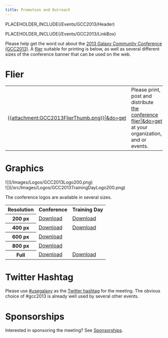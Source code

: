 ```yaml
---
title: Promotion and Outreach
---
```

PLACEHOLDER_INCLUDE(/Events/GCC2013/Header)

PLACEHOLDER_INCLUDE(/Events/GCC2013/LinkBox)



Please help get the word out about the [2013 Galaxy Community Conference (GCC2013)](/src/events/GCC2013/index.md).  A [flier](#flier) suitable for printing is below, as well as several different sizes of the conference banner that can be used on the web.

# Flier

<table>
  <tr>
    <td style=" border: none;"> <a href='PLACEHOLDER_ATTACHMENT_URLGCC2013Flier.pdf'>{{attachment:GCC2013FlierThumb.png}}|&do=get</a> </td>
    <td style=" border: none;"> Please print, post and distribute <a href='PLACEHOLDER_ATTACHMENT_URLGCC2013Flier.pdf'>the conference flier|&do=get</a><br />at your organization, and or events.  </td>
  </tr>
</table>


# Graphics

<div class='right'>![](/Images/Logos/GCC2013Logo200.png)<br />![](/src/Images/Logos/GCC2013TrainingDayLogo200.png)</div>

The conference logos are available in several sizes.

<table>
  <tr class="th" >
    <th> Resolution </th>
    <th> Conference </th>
    <th> Training Day </th>
  </tr>
  <tr>
    <th style=" text-align: center;"> 200 px </th>
    <td> <a href='PLACEHOLDER_ATTACHMENT_URLImages/Logos/GCC2013Logo200.png'>Download</a> </td>
    <td> <a href='PLACEHOLDER_ATTACHMENT_URLImages/Logos/GCC2013TrainingDayLogo200.png'>Download</a> </td>
  </tr>
  <tr>
    <th style=" text-align: center;"> 400 px </th>
    <td> <a href='PLACEHOLDER_ATTACHMENT_URLImages/Logos/GCC2013Logo400.png'>Download</a> </td>
    <td> <a href='PLACEHOLDER_ATTACHMENT_URLImages/Logos/GCC2013TrainingDayLogo400.png'>Download</a> </td>
  </tr>
  <tr>
    <th style=" text-align: center;"> 600 px </th>
    <td> <a href='PLACEHOLDER_ATTACHMENT_URLImages/Logos/GCC2013Logo600.png'>Download</a> </td>
    <td> </td>
  </tr>
  <tr>
    <th style=" text-align: center;"> 800 px </th>
    <td> <a href='PLACEHOLDER_ATTACHMENT_URLImages/Logos/GCC2013Logo800.png'>Download</a> </td>
    <td> </td>
  </tr>
  <tr>
    <th style=" text-align: center;"> Full </th>
    <td> <a href='http://bx.psu.edu/~clements/WikiFiles/GCC2013Logo.png'>Download</a> </td>
    <td> <a href='PLACEHOLDER_ATTACHMENT_URLImages/Logos/GCC2013TrainingDayLogo.png'>Download</a> </td>
  </tr>
</table>


# Twitter Hashtag

Please use [#usegalaxy](http://twitter.com/#!/search/%23usegalaxy) as the [Twitter hashtag](/src/GalaxyOnTwitter/index.md) for the meeting.  The obvious choice of #gcc2013 is already well used by several other events.


# Sponsorships

Interested in sponsoring the meeting?  See [Sponsorships](/src/events/GCC2013/Sponsorships/index.md).
